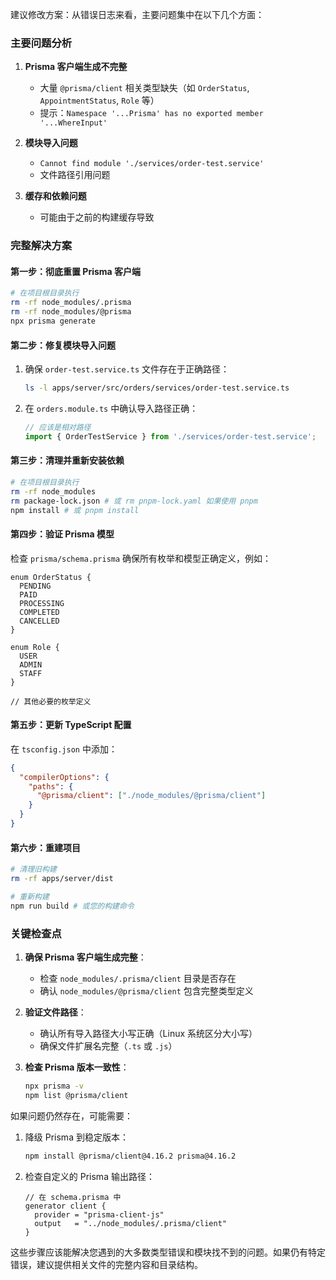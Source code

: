 
建议修改方案：从错误日志来看，主要问题集中在以下几个方面：

### 主要问题分析

1. **Prisma 客户端生成不完整**
   - 大量 `@prisma/client` 相关类型缺失（如 `OrderStatus`, `AppointmentStatus`, `Role` 等）
   - 提示：`Namespace '...Prisma' has no exported member '...WhereInput'`

2. **模块导入问题**
   - `Cannot find module './services/order-test.service'`
   - 文件路径引用问题

3. **缓存和依赖问题**
   - 可能由于之前的构建缓存导致

### 完整解决方案

#### 第一步：彻底重置 Prisma 客户端

```bash
# 在项目根目录执行
rm -rf node_modules/.prisma
rm -rf node_modules/@prisma
npx prisma generate
```

#### 第二步：修复模块导入问题

1. 确保 `order-test.service.ts` 文件存在于正确路径：
   ```bash
   ls -l apps/server/src/orders/services/order-test.service.ts
   ```

2. 在 `orders.module.ts` 中确认导入路径正确：
   ```typescript
   // 应该是相对路径
   import { OrderTestService } from './services/order-test.service';
   ```

#### 第三步：清理并重新安装依赖

```bash
# 在项目根目录执行
rm -rf node_modules
rm package-lock.json # 或 rm pnpm-lock.yaml 如果使用 pnpm
npm install # 或 pnpm install
```

#### 第四步：验证 Prisma 模型

检查 `prisma/schema.prisma` 确保所有枚举和模型正确定义，例如：

```prisma
enum OrderStatus {
  PENDING
  PAID
  PROCESSING
  COMPLETED
  CANCELLED
}

enum Role {
  USER
  ADMIN
  STAFF
}

// 其他必要的枚举定义
```

#### 第五步：更新 TypeScript 配置

在 `tsconfig.json` 中添加：

```json
{
  "compilerOptions": {
    "paths": {
      "@prisma/client": ["./node_modules/@prisma/client"]
    }
  }
}
```

#### 第六步：重建项目

```bash
# 清理旧构建
rm -rf apps/server/dist

# 重新构建
npm run build # 或您的构建命令
```

### 关键检查点

1. **确保 Prisma 客户端生成完整**：
   - 检查 `node_modules/.prisma/client` 目录是否存在
   - 确认 `node_modules/@prisma/client` 包含完整类型定义

2. **验证文件路径**：
   - 确认所有导入路径大小写正确（Linux 系统区分大小写）
   - 确保文件扩展名完整（`.ts` 或 `.js`）

3. **检查 Prisma 版本一致性**：
   ```bash
   npx prisma -v
   npm list @prisma/client
   ```

如果问题仍然存在，可能需要：

1. 降级 Prisma 到稳定版本：
   ```bash
   npm install @prisma/client@4.16.2 prisma@4.16.2
   ```

2. 检查自定义的 Prisma 输出路径：
   ```prisma
   // 在 schema.prisma 中
   generator client {
     provider = "prisma-client-js"
     output   = "../node_modules/.prisma/client"
   }
   ```

这些步骤应该能解决您遇到的大多数类型错误和模块找不到的问题。如果仍有特定错误，建议提供相关文件的完整内容和目录结构。